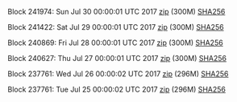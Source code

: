 Block 241974: Sun Jul 30 00:00:01 UTC 2017 [zip](https://transfer.sh/YmWZL/bootstrap.dat.20170730.zip) (300M) [SHA256](https://transfer.sh/vHZcM/sha256.txt)

Block 241422: Sat Jul 29 00:00:01 UTC 2017 [zip](https://transfer.sh/vq206/bootstrap.dat.20170729.zip) (300M) [SHA256](https://transfer.sh/q7xSa/sha256.txt)

Block 240869: Fri Jul 28 00:00:01 UTC 2017 [zip](https://transfer.sh/ylXYb/bootstrap.dat.20170728.zip) (300M) [SHA256](https://transfer.sh/u0WNm/sha256.txt)

Block 240627: Thu Jul 27 00:00:01 UTC 2017 [zip](https://transfer.sh/AflxS/bootstrap.dat.20170727.zip) (300M) [SHA256](https://transfer.sh/C9CpG/sha256.txt)

Block 237761: Wed Jul 26 00:00:02 UTC 2017 [zip](https://transfer.sh/lBPx6/bootstrap.dat.20170726.zip) (296M) [SHA256](https://transfer.sh/QO0Vd/sha256.txt)

Block 237761: Tue Jul 25 00:00:02 UTC 2017 [zip](https://transfer.sh/xH9e5/bootstrap.dat.20170725.zip) (296M) [SHA256](https://transfer.sh/Qbkmp/sha256.txt)
